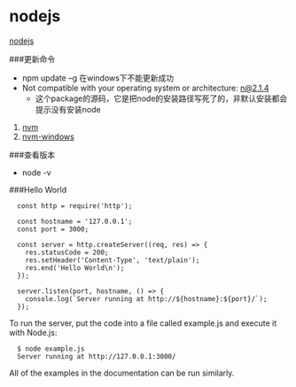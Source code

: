 # nodejs
[nodejs](https://nodejs.org/en/ "nodejs")

###更新命令
- npm update –g 在windows下不能更新成功 
- Not compatible with your operating system or architecture: n@2.1.4
  - 这个package的源码，它是把node的安装路径写死了的，非默认安装都会提示没有安装node

1. [nvm](https://github.com/creationix/nvm "bash")
2. [nvm-windows](https://github.com/coreybutler/nvm-windows "nvm-windows")

###查看版本  
* node -v

###Hello World
```
  const http = require('http');
  
  const hostname = '127.0.0.1';
  const port = 3000;
  
  const server = http.createServer((req, res) => {
    res.statusCode = 200;
    res.setHeader('Content-Type', 'text/plain');
    res.end('Hello World\n');
  });
  
  server.listen(port, hostname, () => {
    console.log(`Server running at http://${hostname}:${port}/`);
  });
  ```
  
  To run the server, put the code into a file called example.js and execute it with Node.js:

```
  $ node example.js
  Server running at http://127.0.0.1:3000/
```

All of the examples in the documentation can be run similarly.
  
  
  
